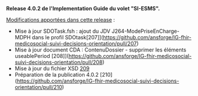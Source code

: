 **Release 4.0.2 de l'Implementation Guide du volet "SI-ESMS".**

[Modifications apportées dans cette release](https://github.com/ansforge/IG-fhir-medicosocial-suivi-decisions-orientation/pulls?q=is%3Apr+is%3Aclosed+milestone%3A4.0.2) :

* Mise à jour SDOTask.fsh : ajout du JDV J264-ModePriseEnCharge-MDPH dans le profil SDOtask[207]](https://github.com/ansforge/IG-fhir-medicosocial-suivi-decisions-orientation/pull/207)
* Mise à jour document CDA : ContenuDossier - supprimer les éléments useablePeriod [208]](https://github.com/ansforge/IG-fhir-medicosocial-suivi-decisions-orientation/pull/208)
* Mise à jour du fichier XSD [209](https://github.com/ansforge/IG-fhir-medicosocial-suivi-decisions-orientation/pull/209)
* Préparation de la publication 4.0.2 [210] (https://github.com/ansforge/IG-fhir-medicosocial-suivi-decisions-orientation/pull/210)
